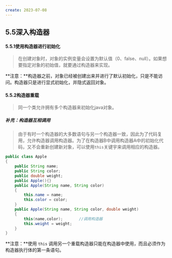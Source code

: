 ```yaml
---
create: 2023-07-08
---
```

## 5.5深入构造器 

#### 5.5.1使用构造器进行初始化

> 在创建对象时，对象的实例变量会设置为默认值（0、false、null）。如果想要指定对象的初始值，就要通过构造器来实现。

**注意：**构造器之前，对象已经被创建出来并进行了默认初始化，只是不能访问。构造器只是进行显式初始化，并隐式返回对象。

#### 5.5.2构造器重载

> 同一个类允许拥有多个构造器来初始化java对象。

##### 补充：构造器互相调用

> 由于有时一个构造器的大多数语句与另一个构造器一致，因此为了代码复用，允许构造器调用构造器。为了在构造器B中调用构造器A中的初始化代码，又不会重新创建新对象，可以使用`this`关键宇来调用相应的构造器。

```java
public class Apple
{
    public String name;
    public String color;
    public double weight;
    public Apple(){}
    public Apple(String name, String color)
    {
        this.name = name;
        this.color = color;
    }
    public Apple(String name, String color, double weight)
    {
        this(name,color);		//调用构造器
        this.weight = weight;
    }
}
```

**注意：**使用 `this` 调用另一个重载构造器只能在构造器中使用，而且必须作为构造器执行体的第一条语句。